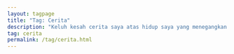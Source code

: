 ```yaml
---
layout: tagpage
title: "Tag: Cerita"
description: "Keluh kesah cerita saya atas hidup saya yang menegangkan dan seru. Maaf kalau ada yang tersakiti disini, xixi"
tag: cerita
permalink: /tag/cerita.html
---
```


